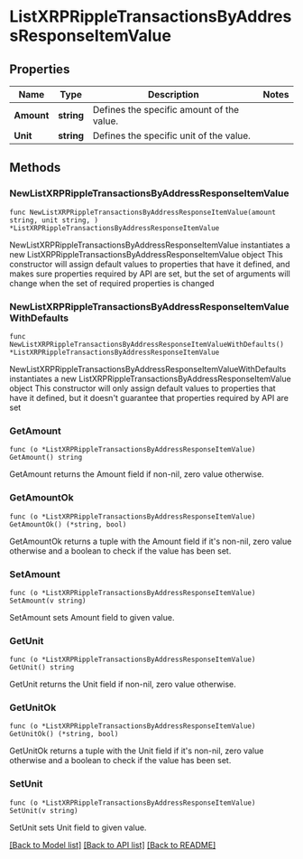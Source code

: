# ListXRPRippleTransactionsByAddressResponseItemValue

## Properties

Name | Type | Description | Notes
------------ | ------------- | ------------- | -------------
**Amount** | **string** | Defines the specific amount of the value. | 
**Unit** | **string** | Defines the specific unit of the value. | 

## Methods

### NewListXRPRippleTransactionsByAddressResponseItemValue

`func NewListXRPRippleTransactionsByAddressResponseItemValue(amount string, unit string, ) *ListXRPRippleTransactionsByAddressResponseItemValue`

NewListXRPRippleTransactionsByAddressResponseItemValue instantiates a new ListXRPRippleTransactionsByAddressResponseItemValue object
This constructor will assign default values to properties that have it defined,
and makes sure properties required by API are set, but the set of arguments
will change when the set of required properties is changed

### NewListXRPRippleTransactionsByAddressResponseItemValueWithDefaults

`func NewListXRPRippleTransactionsByAddressResponseItemValueWithDefaults() *ListXRPRippleTransactionsByAddressResponseItemValue`

NewListXRPRippleTransactionsByAddressResponseItemValueWithDefaults instantiates a new ListXRPRippleTransactionsByAddressResponseItemValue object
This constructor will only assign default values to properties that have it defined,
but it doesn't guarantee that properties required by API are set

### GetAmount

`func (o *ListXRPRippleTransactionsByAddressResponseItemValue) GetAmount() string`

GetAmount returns the Amount field if non-nil, zero value otherwise.

### GetAmountOk

`func (o *ListXRPRippleTransactionsByAddressResponseItemValue) GetAmountOk() (*string, bool)`

GetAmountOk returns a tuple with the Amount field if it's non-nil, zero value otherwise
and a boolean to check if the value has been set.

### SetAmount

`func (o *ListXRPRippleTransactionsByAddressResponseItemValue) SetAmount(v string)`

SetAmount sets Amount field to given value.


### GetUnit

`func (o *ListXRPRippleTransactionsByAddressResponseItemValue) GetUnit() string`

GetUnit returns the Unit field if non-nil, zero value otherwise.

### GetUnitOk

`func (o *ListXRPRippleTransactionsByAddressResponseItemValue) GetUnitOk() (*string, bool)`

GetUnitOk returns a tuple with the Unit field if it's non-nil, zero value otherwise
and a boolean to check if the value has been set.

### SetUnit

`func (o *ListXRPRippleTransactionsByAddressResponseItemValue) SetUnit(v string)`

SetUnit sets Unit field to given value.



[[Back to Model list]](../README.md#documentation-for-models) [[Back to API list]](../README.md#documentation-for-api-endpoints) [[Back to README]](../README.md)


